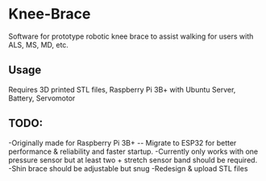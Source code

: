 # Knee-Brace
 Software for prototype robotic knee brace to assist walking for users with ALS, MS, MD, etc.

## Usage

Requires 3D printed STL files, Raspberry Pi 3B+ with Ubuntu Server, Battery, Servomotor

## TODO:
-Originally made for Raspberry Pi 3B+ -- Migrate to ESP32 for better performance & reliability and faster startup.
-Currently only works with one pressure sensor but at least two + stretch sensor band should be required.
-Shin brace should be adjustable but snug
-Redesign & upload STL files
